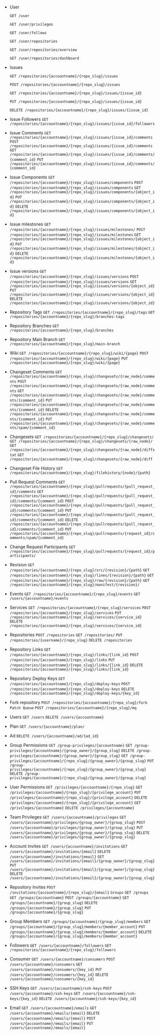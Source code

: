 * User
  
  `GET /user`

  `GET /user/privileges`
  
  `GET /user/follows`
  
  `GET /user/repositories`
  
  `GET /user/repositories/overview`
  
  `GET /user/repositories/dashboard`

* Issues

  `GET /repositories/{accountname}/{repo_slug}/issues`

  `POST /repositories/{accountname}/{repo_slug}/issues`
  
  `GET /repositories/{accountname}/{repo_slug}/issues/{issue_id}`
  
  `PUT /repositories/{accountname}/{repo_slug}/issues/{issue_id}`
  
  `DELETE /repositories/{accountname}/{repo_slug}/issues/{issue_id}`

* Issue Followers
  `GET /repositories/{accountname}/{repo_slug}/issues/{issue_id}/followers`

* Issue Comments
  `GET /repositories/{accountname}/{repo_slug}/issues/{issue_id}/comments`
  `POST /repositories/{accountname}/{repo_slug}/issues/{issue_id}/comments`
  `GET /repositories/{accountname}/{repo_slug}/issues/{issue_id}/comments/{comment_id}`
  `PUT /repositories/{accountname}/{repo_slug}/issues/{issue_id}/comments/{comment_id}`

* Issue Components
  `GET /repositories/{accountname}/{repo_slug}/issues/components`
  `POST /repositories/{accountname}/{repo_slug}/issues/components`
  `GET /repositories/{accountname}/{repo_slug}/issues/components/{object_id}`
  `PUT /repositories/{accountname}/{repo_slug}/issues/components/{object_id}`
  `DELETE /repositories/{accountname}/{repo_slug}/issues/components/{object_id}`

* Issue milestones
  `GET /repositories/{accountname}/{repo_slug}/issues/milestones/`
  `POST /repositories/{accountname}/{repo_slug}/issues/milestones`
  `GET /repositories/{accountname}/{repo_slug}/issues/milestones/{object_id}`
  `PUT /repositories/{accountname}/{repo_slug}/issues/milestones/{object_id}`
  `DELETE /repositories/{accountname}/{repo_slug}/issues/milestones/{object_id}`

* Issue versions
  `GET /repositories/{accountname}/{repo_slug}/issues/versions`
  `POST /repositories/{accountname}/{repo_slug}/issues/versions`
  `GET /repositories/{accountname}/{repo_slug}/issues/versions/{object_id}`
  `PUT /repositories/{accountname}/{repo_slug}/issues/versions/{object_id}`
  `DELETE /repositories/{accountname}/{repo_slug}/issues/versions/{object_id}`

* Repository Tags
  `GET /repositories/{accountname}/{repo_slug}/tags`
  `GET /repositories/{accountname}/{repo_slug}/branches-tags`

* Repository Branches
  `GET /repositories/{accountname}/{repo_slug}/branches`

* Repository Main Branch
  `GET /repositories/{accountname}/{repo_slug}/main-branch`

* Wiki
  `GET /repositories/{accountname}/{repo_slug}/wiki/{page}`
  `POST /repositories/{accountname}/{repo_slug}/wiki/{page}`
  `PUT /repositories/{accountname}/{repo_slug}/wiki/{page}`

* Changeset Comments
  `GET /repositories/{accountname}/{repo_slug}/changesets/{raw_node}/comments`
  `POST /repositories/{accountname}/{repo_slug}/changesets/{raw_node}/comments`
  `GET /repositories/{accountname}/{repo_slug}/changesets/{raw_node}/comments/{comment_id}`
  `PUT /repositories/{accountname}/{repo_slug}/changesets/{raw_node}/comments/{comment_id}`
  `DELETE /repositories/{accountname}/{repo_slug}/changesets/{raw_node}/comments/{comment_id}`
  `PUT /repositories/{accountname}/{repo_slug}/changesets/{raw_node}/comments/spam/{comment_id}`

* Changesets
  `GET /repositories/{accountname}/{repo_slug}/changesets/`
  `GET /repositories/{accountname}/{repo_slug}/changesets/{raw_node}/`
  `GET /repositories/{accountname}/{repo_slug}/changesets/{raw_node}/diffstat`
  `GET /repositories/{accountname}/{repo_slug}/changesets/{raw_node}/diff`

* Changeset File History
  `GET /repositories/{accountname}/{repo_slug}/filehistory/{node}/{path}`

* Pull Request Comments
  `GET /repositories/{accountname}/{repo_slug}/pullrequests/{pull_request_id}/comments`
  `GET /repositories/{accountname}/{repo_slug}/pullrequests/{pull_request_id}/comments/{comment_id}`
  `POST /repositories/{accountname}/{repo_slug}/pullrequests/{pull_request_id}/comments/{comment_id}`
  `PUT /repositories/{accountname}/{repo_slug}/pullrequests/{pull_request_id}/comments/{comment_id}`
  `DELETE /repositories/{accountname}/{repo_slug}/pullrequests/{pull_request_id}/comments/{comment_id}`
  `PUT /repositories/{accountname}/{repo_slug}/pullrequests/{request_id}/comments/spam/{comment_id}`

* Change Request Participants
  `GET /repositories/{accountname}/{repo_slug}/pullrequests/{request_id}/participants/`

* Revision
  `GET /repositories/{accountname}/{repo_slug}/src/{revision}/{path}`
  `GET /repositories/{accountname}/{repo_slug}/lines/{revision}/{path}`
  `GET /repositories/{accountname}/{repo_slug}/raw/{revision}/{path}`
  `GET /repositories/{accountname}/{repo_slug}/manifest/{revision}/`

* Events
  `GET /repositories/{accountname}/{repo_slug}/events`
  `GET /users/{accountname}/events`

* Services
  `GET /repositories/{accountname}/{repo_slug}/services`
  `POST /repositories/{accountname}/{repo_slug}/services`
  `PUT /repositories/{accountname}/{repo_slug}/services/{service_id}`
  `DELETE /repositories/{accountname}/{repo_slug}/services/{service_id}`

* Repositories
  `POST /repositories`
  `GET /repositories/`
  `PUT /repositories/{username}/{repo_slug}`
  `DELETE /repositories`

* Repository Links
  `GET /repositories/{accountname}/{repo_slug}/links/{link_id}`
  `POST /repositories/{accountname}/{repo_slug}/links`
  `PUT /repositories/{accountname}/{repo_slug}/links/{link_id}`
  `DELETE /repositories/{accountname}/{repo_slug}/links/{link_id}`
  
* Repository Deploy Keys
  `GET /repositories/{accountname}/{repo_slug}/deploy-keys`
  `POST /repositories/{accountname}/{repo_slug}/deploy-keys`
  `DELETE /repositories/{accountname}/{repo_slug}/deploy-keys/{key_id}`
  
* Fork repository
  `POST /repositories/{accountname}/{repo_slug}/fork`
  `Patch Queue`
  `POST /repositories/{accountname}/{repo_slug}/mq`
  
* Users
  `GET /users`
  `DELETE /users/{accountname}`
  
* Plan
  `GET /users/{accountname}/plan/`
  
* Ad
  `DELETE /users/{accountname}/ad/{ad_id}`
  
* Group Permissions
  `GET /group-privileges/{accountname}`
  `GET /group-privileges/{accountname}/{group_owner}/{group_slug}`
  `DELETE /group-privileges/{accountname}/{group_owner}/{group_slug}`
  `GET /group-privileges/{accountname}/{repo_slug}/{group_owner}/{group_slug}`
  `PUT /group-privileges/{accountname}/{repo_slug}/{group_owner}/{group_slug}`
  `DELETE /group-privileges/{accountname}/{repo_slug}/{group_owner}/{group_slug}`
  
* User Permissions
  `GET /privileges/{accountname}/{repo_slug}`
  `GET /privileges/{accountname}/{repo_slug}/{privilege_account}`
  `PUT /privileges/{accountname}/{repo_slug}/{privilege_account}`
  `DELETE /privileges/{accountname}/{repo_slug}/{privilege_account}`
  `GET /privileges/{accountname}`
  `DELETE /privileges/{accountname}`
  
* Team Privileges
  `GET /users/{accountname}/privileges`
  `GET /users/{accountname}/privileges/{group_owner}/{group_slug}`
  `POST /users/{accountname}/privileges/{group_owner}/{group_slug}`
  `PUT /users/{accountname}/privileges/{group_owner}/{group_slug}`
  `DELETE /users/{accountname}/privileges/{group_owner}/{group_slug}`
  
* Account Invites
  `GET /users/{accountname}/invitations`
  `GET /users/{accountname}/invitations/{email}`
  `DELETE /users/{accountname}/invitations/{email}`
  `GET /users/{accountname}/invitations/{email}/{group_owner}/{group_slug}`
  `PUT /users/{accountname}/invitations/{email}/{group_owner}/{group_slug}`
  `DELETE /users/{accountname}/invitations/{email}/{group_owner}/{group_slug}`
  
* Repository Invites
  `POST /invitations/{accountname}/{repo_slug}/{email}`
  `Groups`
  `GET /groups`
  `GET /groups/{accountname}`
  `POST /groups/{accountname}`
  `GET /groups/{accountname}/{group_slug}`
  `DELETE /groups/{accountname}/{group_slug}`
  `PUT /groups/{accountname}/{group_slug}`
  
* Group Members
  `GET /groups/{accountname}/{group_slug}/members`
  `GET /groups/{accountname}/{group_slug}/members/{member_account}`
  `PUT /groups/{accountname}/{group_slug}/members/{member_account}`
  `DELETE /groups/{accountname}/{group_slug}/members/{member_account}`
  
* Followers
  `GET /users/{accountname}/followers`
  `GET /repositories/{accountname}/{repo_slug}/followers`
  
* Consumer
  `GET /users/{accountname}/consumers`
  `POST /users/{accountname}/consumers`
  `GET /users/{accountname}/consumers/{key_id}`
  `PUT /users/{accountname}/consumers/{key_id}`
  `DELETE /users/{accountname}/consumers/{key_id}`
  
* SSH Keys
  `GET /users/{accountname}/ssh-keys`
  `POST /users/{accountname}/ssh-keys`
  `GET /users/{accountname}/ssh-keys/{key_id}`
  `DELETE /users/{accountname}/ssh-keys/{key_id}`
  
* Email
  `GET /users/{accountname}/emails`
  `GET /users/{accountname}/emails/{email}`
  `DELETE /users/{accountname}/emails/{email}`
  `POST /users/{accountname}/emails/{email}`
  `PUT /users/{accountname}/emails/{email}`
